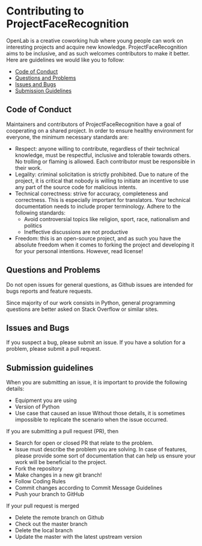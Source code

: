 # Contributing to ProjectFaceRecognition

OpenLab is a creative coworking hub where young people can work on interesting
projects and acquire new knowledge. ProjectFaceRecognition aims to be inclusive,
and as such welcomes contributors to make it better. Here are guidelines we
would like you to follow:

* [Code of Conduct](#coc)
* [Questions and Problems](#qap)
* [Issues and Bugs](#iab)
* [Submission Guidelines](#submission)

## <a name="coc"></a> Code of Conduct

Maintainers and contributors of ProjectFaceRecognition have a goal of cooperating
on a shared project. In order to ensure healthy environment for everyone, the
minimum necessary standards are:

* Respect: anyone willing to contribute, regardless of their technical knowledge,
must be respectful, inclusive and tolerable towards others. No trolling or
flaming is allowed. Each contributor must be responsible in their work.
* Legality: criminal solicitation is strictly prohibited. Due to nature of the
project, it is critical that nobody is willing to initiate an incentive to use
any part of the source code for malicious intents.
* Technical correctness: strive for accuracy, completeness and correctness. This
is especially important for translators. Your technical documentation needs to
include proper terminology. Adhere to the following standards:
  * Avoid controversial topics like religion, sport, race, nationalism and politics
  * Ineffective discussions are not productive
* Freedom: this is an open-source project, and as such you have the absolute
freedom when it comes to forking the project and developing it for your personal
intentions. However, read license!

## <a name="qap"></a> Questions and Problems

Do not open issues for general questions, as Github issues are intended for bugs
reports and feature requests.

Since majority of our work consists in Python, general programming questions are
better asked on Stack Overflow or similar sites.

## <a name="iab"></a> Issues and Bugs

If you suspect a bug, please submit an issue. If you have a solution for a problem,
please submit a pull request.

## <a name="submission"></a> Submission guidelines

When you are submitting an issue, it is important to provide the following details:
* Equipment you are using
* Version of Python
* Use case that caused an issue
Without those details, it is sometimes impossible to replicate the scenario when
the issue occurred.

If you are submitting a pull request (PR), then
* Search for open or closed PR that relate to the problem.
* Issue must describe the problem you are solving. In case of features, please
provide some sort of documentation that can help us ensure your work will be
beneficial to the project.
* Fork the repository
* Make changes in a new git branch!
* Follow Coding Rules
* Commit changes according to Commit Message Guidelines
* Push your branch to GitHub

If your pull request is merged
* Delete the remote branch on Github
* Check out the master branch
* Delete the local branch
* Update the master with the latest upstream version
